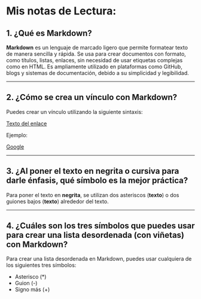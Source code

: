 # Mis notas de Lectura:

## 1. ¿Qué es Markdown?

**Markdown** es un lenguaje de marcado ligero que permite formatear texto de manera sencilla y rápida. Se usa para crear documentos con formato, como títulos, listas, enlaces, sin necesidad de usar etiquetas complejas como en HTML. Es ampliamente utilizado en plataformas como GitHub, blogs y sistemas de documentación, debido a su simplicidad y legibilidad.

---

## 2. ¿Cómo se crea un vínculo con Markdown?

Puedes crear un vínculo utilizando la siguiente sintaxis:


[Texto del enlace](URL)

Ejemplo:

[Google](https://www.google.com)

---

## 3. ¿Al poner el texto en negrita o cursiva para darle énfasis, qué símbolo es la mejor práctica?

Para poner el texto en **negrita**, se utilizan dos asteriscos (**texto**) o dos guiones bajos (__texto__) alrededor del texto.

---

## 4. ¿Cuáles son los tres símbolos que puedes usar para crear una lista desordenada (con viñetas) con Markdown?

Para crear una lista desordenada en Markdown, puedes usar cualquiera de los siguientes tres símbolos:

- Asterisco (*)
- Guion (-)
- Signo más (+)
